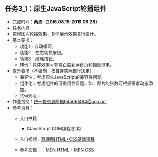 ## 任务3_1：原生JavaScript轮播组件

- 完成时间：**两周（2016.08.15-2016.08.28）**
- 任务内容
 - 实现图片轮播效果，具体展示效果自行设计。
- 基本要求：
    - 功能1：自动循环。
    - 功能2：左右切换按钮。
    - 功能3：缩略按钮。
    - 样例：具体效果可参考百度新闻首页轮播图效果。
- 提升要求（不强制，按自身实际自行决定）：
    - 兼容性：考虑原生JavaScript的兼容性问题。
    - 组件化：考虑组件的可重用性问题，如：图片的张数可根据需求动态添加。
    - 代码规范：
- 作业提交：统一提交到邮箱945661494@qq.com
- 参考资料：
    - 入门书籍
      - 《JavaScript DOM编程艺术》

    - 入门视频：[慕课网HTML+CSS基础课程](http://www.imooc.com/learn/9)
     - 参考文档：
      - [MDN HTML](https://developer.mozilla.org/zh-CN/docs/Web/Guide/HTML/Introduction)
      - [MDN CSS](https://developer.mozilla.org/zh-CN/docs/Web/Guide/CSS/Getting_started)
